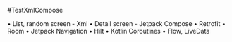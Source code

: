 #TestXmlCompose

• List, random screen - Xml
• Detail screen - Jetpack Compose
• Retrofit
• Room
• Jetpack Navigation
• Hilt
• Kotlin Coroutines
• Flow, LiveData